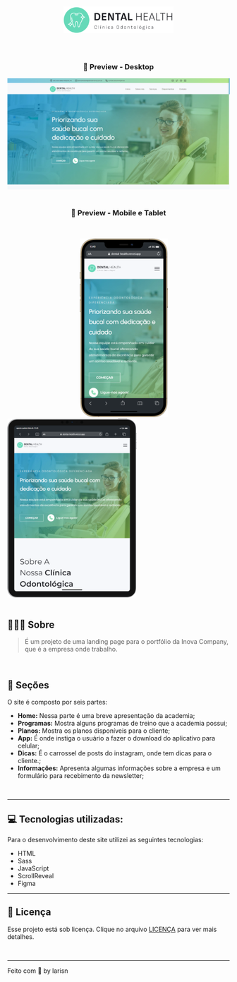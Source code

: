 
<h1 align="center">
<img src="assets/img/brand.svg" width="250px">
</h1>
<br>

<h3 align="center">
🦷 Preview - Desktop
</h3>

![Desktop](https://github.com/larisn/dental-health/blob/main/assets/img/preview.png)
<br>
<br>

<h3 align="center">
🦷 Preview - Mobile e Tablet
</h3>
<br>

&ensp; &ensp; &ensp; &ensp; &ensp; &ensp; &ensp; &ensp; &ensp; &ensp; &ensp; &ensp; &ensp; &ensp; &ensp; <img src="assets/img/preview-mobile.png" width="200px"> &ensp; &ensp; &ensp; <img src="assets/img/preview-tablet.png" width="293px">
<br>
<br>

## 🏋🏻‍♀️ Sobre

> É um projeto de uma landing page para o portfólio da Inova Company, que é a empresa onde trabalho.
<br>


## 💮 Seções
O site é composto por seis partes:

- **Home:** Nessa parte é uma breve apresentação da academia;
- **Programas:** Mostra alguns programas de treino que a academia possui;
- **Planos:** Mostra os planos disponíveis para o cliente;
- **App:** É onde instiga o usuário a fazer o download do aplicativo para celular;
- **Dicas:** É o carrossel de posts do instagram, onde tem dicas para o cliente.;
- **Informações:** Apresenta algumas informações sobre a empresa e um formulário para recebimento da newsletter;
<br>

---

## 💻 Tecnologias utilizadas:

Para o desenvolvimento deste site utilizei as seguintes tecnologias:

* HTML
* Sass
* JavaScript
* ScrollReveal
* Figma

---

## 🎐 Licença
Esse projeto está sob licença. Clique no arquivo [LICENÇA](https://github.com/larisn/larisn/blob/main/LICENSE.md) para ver mais detalhes.

<br>

---

Feito com 💙 by larisn
